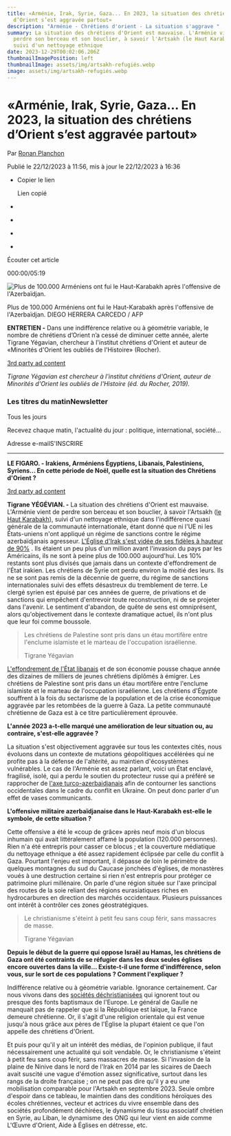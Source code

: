 ```yaml
---
title: «Arménie, Irak, Syrie, Gaza... En 2023, la situation des chrétiens
  d’Orient s’est aggravée partout»
description: "Arménie - Chrétiens d'orient - La situation s'aggrave "
summary: La situation des chrétiens d'Orient est mauvaise. L'Arménie vient de
  perdre son berceau et son bouclier, à savoir l'Artsakh (le Haut Karabakh),
  suivi d'un nettoyage ethnique
date: 2023-12-29T00:02:06.206Z
thumbnailImagePosition: left
thumbnailImage: assets/img/artsakh-refugiés.webp
image: assets/img/artsakh-refugiés.webp
---
```



# «Arménie, Irak, Syrie, Gaza... En 2023, la situation des chrétiens d’Orient s’est aggravée partout»

Par [Ronan Planchon](https://www.lefigaro.fr/auteur/ronan-planchon)

Publié le 22/12/2023 à 11:56, mis à jour le 22/12/2023 à 16:36

* Copier le lien

  Lien copié
* [](mailto:?subject=Le%20Figaro%20-%20%C3%A0%20lire%20%3A%20%C2%ABArm%C3%A9nie%2C%20Irak%2C%20Syrie%2C%20Gaza...%20En%202023%2C%20la%20situation%20des%20chr%C3%A9tiens%20d%E2%80%99Orient%20s%E2%80%99est%20aggrav%C3%A9e%20partout%C2%BB&body=%C2%ABArm%C3%A9nie%2C%20Irak%2C%20Syrie%2C%20Gaza...%20En%202023%2C%20la%20situation%20des%20chr%C3%A9tiens%20d%E2%80%99Orient%20s%E2%80%99est%20aggrav%C3%A9e%20partout%C2%BB%0D%0A%0D%0AENTRETIEN%20-%20Dans%20une%20indiff%C3%A9rence%20relative%20ou%20%C3%A0%20g%C3%A9om%C3%A9trie%20variable%2C%20le%20nombre%20de%20chr%C3%A9tiens%20d%E2%80%99Orient%20n%E2%80%99a%20cess%C3%A9%20de%20diminuer%20cette%20ann%C3%A9e%2C%20alerte%20Tigrane%20Y%C3%A9gavian%2C%20chercheur%20%C3%A0%20l%27institut%20chr%C3%A9tiens%20d%27Orient%20et%20auteur%20de%20%C2%ABMinorit%C3%A9s%20d%27Orient%20les%20oubli%C3%A9s%20de%20l%27Histoire%C2%BB%20%28Rocher%29.%0D%0A%0D%0Ahttps%3A%2F%2Fwww.lefigaro.fr%2Fvox%2Fmonde%2Farmenie-irak-syrie-gaza-en-2023-la-situation-des-chretiens-d-orient-s-est-aggravee-partout-20231222 "Partager via e-mail")
* [](https://www.facebook.com/sharer/sharer.php?u=https%3A%2F%2Fwww.lefigaro.fr%2Fvox%2Fmonde%2Farmenie-irak-syrie-gaza-en-2023-la-situation-des-chretiens-d-orient-s-est-aggravee-partout-20231222&display=popup "Partager via Facebook")
* [](https://twitter.com/intent/tweet?url=https%3A%2F%2Fwww.lefigaro.fr%2Fvox%2Fmonde%2Farmenie-irak-syrie-gaza-en-2023-la-situation-des-chretiens-d-orient-s-est-aggravee-partout-20231222&text=Le%20Figaro%20-%20%C3%A0%20lire%20%3A%20%C2%ABArm%C3%A9nie%2C%20Irak%2C%20Syrie%2C%20Gaza...%20En%202023%2C%20la%20situation%20des%20chr%C3%A9tiens%20d%E2%80%99Orient%20s%E2%80%99est%20aggrav%C3%A9e%20partout%C2%BB "Partager via Twitter")
* [](https://www.linkedin.com/sharing/share-offsite/?url=https%3A%2F%2Fwww.lefigaro.fr%2Fvox%2Fmonde%2Farmenie-irak-syrie-gaza-en-2023-la-situation-des-chretiens-d-orient-s-est-aggravee-partout-20231222 "Partager via Linkedin")

Écouter cet article

000:00/05:19

![Plus de 100.000 Arméniens ont fui le Haut-Karabakh après l'offensive de l'Azerbaïdjan.](<>)

Plus de 100.000 Arméniens ont fui le Haut-Karabakh après l'offensive de l'Azerbaïdjan. DIEGO HERRERA CARCEDO / AFP

**ENTRETIEN -** Dans une indifférence relative ou à géométrie variable, le nombre de chrétiens d’Orient n’a cessé de diminuer cette année, alerte Tigrane Yégavian, chercheur à l'institut chrétiens d'Orient et auteur de «Minorités d'Orient les oubliés de l'Histoire» (Rocher).

[3rd party ad content](https://6661c007178179e3aba6ebfd74d3d3ed.safeframe.googlesyndication.com/safeframe/1-0-40/html/container.html)

*Tigrane Yégavian est chercheur à l'institut chrétiens d'Orient, auteur de Minorités d'Orient les oubliés de l'Histoire (éd. du Rocher, 2019).*

### Les titres du matinNewsletter

Tous les jours

Recevez chaque matin, l'actualité du jour : politique, international, société...

Adresse e-mailS'INSCRIRE

- - -

**LE FIGARO. - Irakiens, Arméniens Égyptiens, Libanais, Palestiniens, Syriens… En cette période de Noël, quelle est la situation des Chrétiens d'Orient ?**

[3rd party ad content](https://6661c007178179e3aba6ebfd74d3d3ed.safeframe.googlesyndication.com/safeframe/1-0-40/html/container.html)

**Tigrane YÉGÉVIAN. -** La situation des chrétiens d'Orient est mauvaise. L'Arménie vient de perdre son berceau et son bouclier, à savoir l'Artsakh ([le Haut Karabakh](http://www.lefigaro.fr/international/haut-karabakh-en-armant-l-armenie-paris-prepare-le-terrain-pour-une-guerre-declare-le-president-20231121)), suivi d'un nettoyage ethnique dans l'indifférence quasi générale de la communauté internationale, étant donné que ni l'UE ni les États-uniens n'ont appliqué un régime de sanctions contre le régime azerbaïdjanais agresseur. [L'Église d'Irak s'est vidée de ses fidèles à hauteur de 90%](https://www.lefigaro.fr/international/en-une-generation-la-population-chretienne-d-irak-a-diminue-de-plus-de-90-20191126) . Ils étaient un peu plus d'un million avant l'invasion du pays par les Américains, ils ne sont à peine plus de 100.000 aujourd'hui. Les 10% restants sont plus divisés que jamais dans un contexte d'effondrement de l'État irakien. Les chrétiens de Syrie ont perdu environ la moitié des leurs. Ils ne se sont pas remis de la décennie de guerre, du régime de sanctions internationales suivi des effets désastreux du tremblement de terre. Le clergé syrien est épuisé par ces années de guerre, de privations et de sanctions qui empêchent d'entrevoir toute reconstruction, ni de se projeter dans l'avenir. Le sentiment d'abandon, de quête de sens est omniprésent, alors qu'objectivement dans le contexte dramatique actuel, ils n'ont plus que leur foi comme boussole.

> Les chrétiens de Palestine sont pris dans un étau mortifère entre l'enclume islamiste et le marteau de l'occupation israélienne.
>
> Tigrane Yégavian

[L'effondrement de l'État libanais](https://www.lefigaro.fr/international/le-liban-face-a-l-effondrement-de-ses-services-publics-20221207) et de son économie pousse chaque année des dizaines de milliers de jeunes chrétiens diplômés à émigrer. Les chrétiens de Palestine sont pris dans un étau mortifère entre l'enclume islamiste et le marteau de l'occupation israélienne. Les chrétiens d'Égypte souffrent à la fois du sectarisme de la population et de la crise économique aggravée par les retombées de la guerre à Gaza. La petite communauté chrétienne de Gaza est à ce titre particulièrement éprouvée.

**L'année 2023 a-t-elle marqué une amélioration de leur situation ou, au contraire, s'est-elle aggravée ?**

La situation s'est objectivement aggravée sur tous les contextes cités, nous évoluons dans un contexte de mutations géopolitiques accélérées qui ne profite pas à la défense de l'altérité, au maintien d'écosystèmes vulnérables. Le cas de l'Arménie est assez parlant, voici un État enclavé, fragilisé, isolé, qui a perdu le soutien du protecteur russe qui a préféré se rapprocher de [l'axe turco-azerbaidjanais](http://www.lefigaro.fr/international/erdogan-et-aliev-se-rencontreront-lundi-dans-l-enclave-azerbaidjanaise-du-nakhitchevan-20230924) afin de contourner les sanctions occidentales dans le cadre du conflit en Ukraine. On peut donc parler d'un effet de vases communicants.

**L'offensive militaire azerbaïdjanaise dans le Haut-Karabakh est-elle le symbole, de cette situation ?**

Cette offensive a été le «coup de grâce» après neuf mois d'un blocus inhumain qui avait littéralement affamé la population (120.000 personnes). Rien n'a été entrepris pour casser ce blocus ; et la couverture médiatique du nettoyage ethnique a été assez rapidement éclipsée par celle du conflit à Gaza. Pourtant l'enjeu est important, il dépasse de loin le périmètre de quelques montagnes du sud du Caucase jonchées d'églises, de monastères voués à une destruction certaine si rien n'est entrepris pour protéger ce patrimoine pluri millénaire. On parle d'une région située sur l'axe principal des routes de la soie reliant des régions eurasiatiques riches en hydrocarbures en direction des marchés occidentaux. Plusieurs puissances ont intérêt à contrôler ces zones géostratégiques.

> Le christianisme s'éteint à petit feu sans coup férir, sans massacres de masse.
>
> Tigrane Yégavian

**Depuis le début de la guerre qui oppose Israël au Hamas, les chrétiens de Gaza ont été contraints de se réfugier dans les deux seules églises encore ouvertes dans la ville… Existe-t-il une forme d'indifférence, selon vous, sur le sort de ces populations ? Comment l'expliquer ?**

Indifférence relative ou à géométrie variable. Ignorance certainement. Car nous vivons dans des [sociétés déchristianisées](http://www.lefigaro.fr/vox/religion/pierre-manent-le-pape-l-immigration-et-l-eglise-catholique-face-aux-nations-20230925) qui ignorent tout ou presque des fonts baptismaux de l'Europe. Le général de Gaulle ne manquait pas de rappeler que si la République est laïque, la France demeure chrétienne. Or, il s'agit d'une religion orientale qui est venue jusqu'à nous grâce aux pères de l'Église la plupart étaient ce que l'on appelle des chrétiens d'Orient.

Et puis pour qu'il y ait un intérêt des médias, de l'opinion publique, il faut nécessairement une actualité qui soit vendable. Or, le christianisme s'éteint à petit feu sans coup férir, sans massacres de masse. Si l'invasion de la plaine de Ninive dans le nord de l'Irak en 2014 par les sicaires de Daech avait suscité une vague d'émotion assez significative, surtout dans les rangs de la droite française ; on ne peut pas dire qu'il y a eu une mobilisation comparable pour l'Artsakh en septembre 2023. Seule ombre d'espoir dans ce tableau, le maintien dans des conditions héroïques des écoles chrétiennes, vecteur et actrices du vivre ensemble dans des sociétés profondément déchirées, le dynamisme du tissu associatif chrétien en Syrie, au Liban, le dynamisme des ONG qui leur vient en aide comme L'Œuvre d'Orient, Aide à Églises en détresse, etc.

<!--EndFragment-->